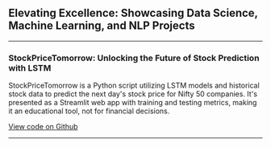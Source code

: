 ## Elevating Excellence: Showcasing Data Science, Machine Learning, and NLP Projects

---
### StockPriceTomorrow: Unlocking the Future of Stock Prediction with LSTM

StockPriceTomorrow is a Python script utilizing LSTM models and historical stock data to predict the next day's stock price for Nifty 50 companies. It's presented as a Streamlit web app with training and testing metrics, making it an educational tool, not for financial decisions.


[View code on Github](https://github.com/d-saikumar/StockPriceTomorrow)

---

